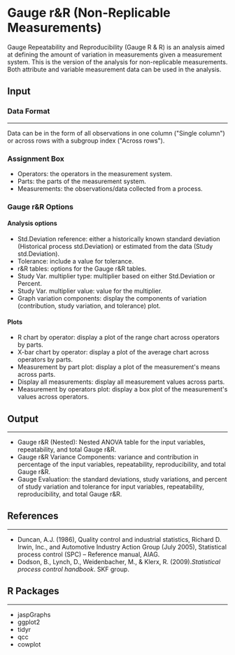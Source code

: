 Gauge r&R (Non-Replicable Measurements)
==========================
Gauge Repeatability and Reproducibility (Gauge R & R) is an analysis aimed at defining the amount of variation in measurements given a measurement system. This is the version
of the analysis for non-replicable measurements.
<br>
Both attribute and variable measurement data can be used in the analysis. 

## Input
### Data Format
-------
Data can be in the form of all observations in one column ("Single column") or across rows with a subgroup index ("Across rows").

### Assignment Box
- Operators: the operators in the measurement system. 
- Parts: the parts of the measurement system.
- Measurements: the observations/data collected from a process.



### Gauge r&R Options
#### Analysis options 
- Std.Deviation reference: either a historically known standard deviation (Historical process std.Deviation) or estimated from the data (Study std.Deviation).
- Tolerance: include a value for tolerance. 
- r&R tables: options for the Gauge r&R tables. 
 - Study Var. multiplier type: multiplier based on either Std.Deviation or Percent. 
 - Study Var. multiplier value: value for the multiplier. 
 - Graph variation components: display the components of variation (contribution, study variation, and tolerance) plot. 

#### Plots
- R chart by operator: display a plot of the range chart across operators by parts. 
- X-bar chart by operator: display a plot of the average chart across operators by parts. 
- Measurement by part plot: display a plot of the measurement's means across parts.
 - Display all measurements: display all measurement values across parts. 
- Measurement by operators plot: display a box plot of the measurement's values across operators.

## Output 
-------
- Gauge r&R (Nested): Nested ANOVA table for the input variables, repeatability, and total Gauge r&R.  
- Gauge r&R Variance Components: variance and contribution in percentage of the input variables, repeatability, reproducibility, and total Gauge r&R.  
- Gauge Evaluation: the standard deviations, study variations, and percent of study variation and tolerance for input variables, repeatability, reproducibility, and total Gauge r&R.  

## References 
-------
- Duncan, A.J. (1986), Quality control and industrial statistics, Richard D. Irwin, Inc., and Automotive Industry Action Group (July 2005), Statistical process control (SPC) – Reference manual, AIAG.
- Dodson, B., Lynch, D., Weidenbacher, M., & Klerx, R. (2009).*Statistical process control handbook*. SKF group. 

## R Packages
-------
- jaspGraphs
- ggplot2
- tidyr
- qcc
- cowplot